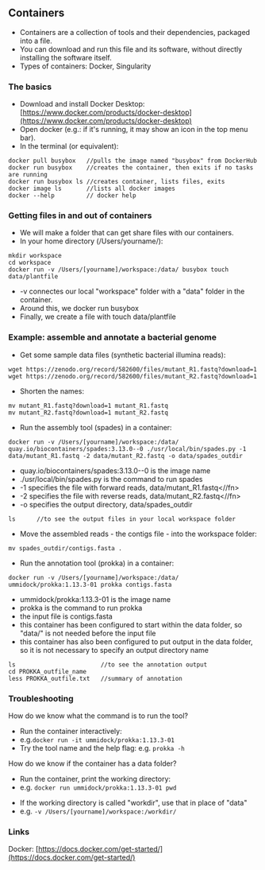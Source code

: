 ## Containers

* Containers are a collection of tools and their dependencies, packaged into a file.
* You can download and run this file and its software, without directly installing the software itself.
* Types of containers: Docker, Singularity

### The basics

* Download and install Docker Desktop: [https://www.docker.com/products/docker-desktop](https://www.docker.com/products/docker-desktop)
* Open docker (e.g.: if it's running, it may show an icon in the top menu bar).
* In the terminal (or equivalent):
```
docker pull busybox   //pulls the image named "busybox" from DockerHub
docker run busybox    //creates the container, then exits if no tasks are running
docker run busybox ls //creates container, lists files, exits
docker image ls       //lists all docker images
docker --help         // docker help
```
### Getting files in and out of containers

* We will make a folder that can get share files with our containers.
* In your home directory (/Users/yourname/):

```
mkdir workspace     
cd workspace
docker run -v /Users/[yourname]/workspace:/data/ busybox touch data/plantfile
```

* <ss>-v</ss> connectes our local "workspace" folder with a "data" folder in the container.
* Around this, we <ss>docker run busybox</ss>
* Finally, we create a file with <ss>touch data/plantfile</ss>

### Example: assemble and annotate a bacterial genome

* Get some sample data files (synthetic bacterial illumina reads):
```
wget https://zenodo.org/record/582600/files/mutant_R1.fastq?download=1
wget https://zenodo.org/record/582600/files/mutant_R2.fastq?download=1
```
* Shorten the names:
```
mv mutant_R1.fastq?download=1 mutant_R1.fastq
mv mutant_R2.fastq?download=1 mutant_R2.fastq
```
* Run the assembly tool (spades) in a container:
```
docker run -v /Users/[yourname]/workspace:/data/ quay.io/biocontainers/spades:3.13.0--0 ./usr/local/bin/spades.py -1 data/mutant_R1.fastq -2 data/mutant_R2.fastq -o data/spades_outdir
```
* <ss>quay.io/biocontainers/spades:3.13.0--0</ss> is the image name
* <ss>./usr/local/bin/spades.py</ss> is the command to run spades
* <ss>-1</ss> specifies the file with forward reads, <fn>data/mutant_R1.fastq<//fn>
* <ss>-2</ss> specifies the file with reverse reads, <fn>data/mutant_R2.fastq<//fn>
* <ss>-o</ss> specifies the output directory, <fn>data/spades_outdir</fn>
```
ls      //to see the output files in your local workspace folder
```
* Move the assembled reads - the contigs file - into the workspace folder:
```
mv spades_outdir/contigs.fasta .
```
* Run the annotation tool (prokka) in a container:
```
docker run -v /Users/[yourname]/workspace:/data/ ummidock/prokka:1.13.3-01 prokka contigs.fasta
```
* <ss>ummidock/prokka:1.13.3-01</ss> is the image name
* <ss>prokka</ss> is the command to run prokka
* the input file is <fn>contigs.fasta</fn>
* this container has been configured to start within the data folder, so "data/" is not needed before the input file
* this container has also been configured to put output in the data folder, so it is not necessary to specify an output directory name
```
ls                        //to see the annotation output
cd PROKKA_outfile_name
less PROKKA_outfile.txt   //summary of annotation
```

### Troubleshooting

How do we know what the command is to run the tool?

* Run the container interactively:
* e.g.`docker run -it ummidock/prokka:1.13.3-01`
* Try the tool name and the help flag: e.g. `prokka -h`

How do we know if the container has a data folder?

* Run the container, print the working directory:
* e.g. `docker run ummidock/prokka:1.13.3-01 pwd`
<!-- alternately: `docker image inspect <container name> --format '{{json .ContainerConfig.WorkingDir}}'` -->
* If the working directory is called "workdir", use that in place of "data"
* e.g. `-v /Users/[yourname]/workspace:/workdir/`

### Links

Docker: [https://docs.docker.com/get-started/](https://docs.docker.com/get-started/)
